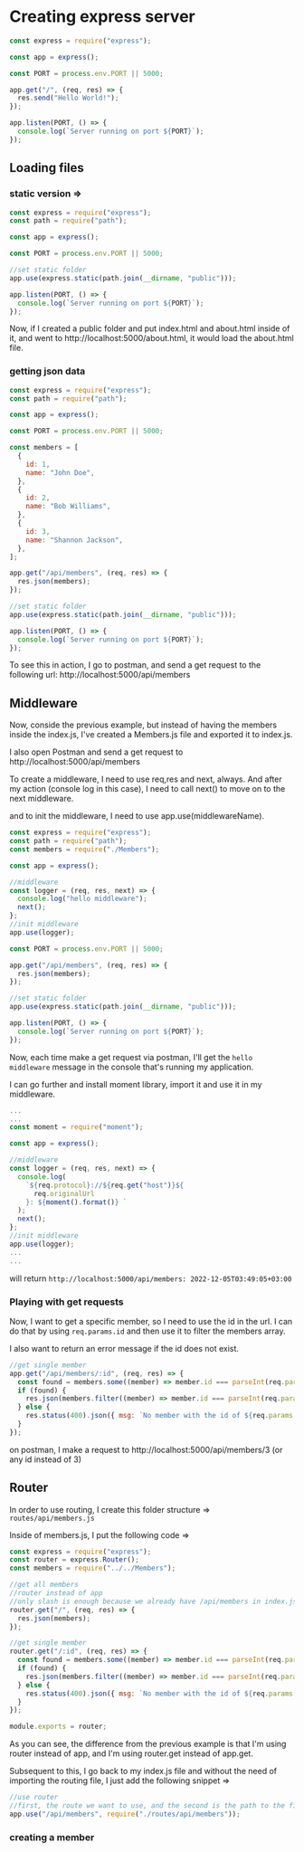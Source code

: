 # Creating express server

```js
const express = require("express");

const app = express();

const PORT = process.env.PORT || 5000;

app.get("/", (req, res) => {
  res.send("Hello World!");
});

app.listen(PORT, () => {
  console.log(`Server running on port ${PORT}`);
});
```

## Loading files

### static version =>

```js
const express = require("express");
const path = require("path");

const app = express();

const PORT = process.env.PORT || 5000;

//set static folder
app.use(express.static(path.join(__dirname, "public")));

app.listen(PORT, () => {
  console.log(`Server running on port ${PORT}`);
});
```

Now, if I created a public folder and put index.html and about.html inside of it, and went to http://localhost:5000/about.html, it would load the about.html file.

### getting json data

```js
const express = require("express");
const path = require("path");

const app = express();

const PORT = process.env.PORT || 5000;

const members = [
  {
    id: 1,
    name: "John Doe",
  },
  {
    id: 2,
    name: "Bob Williams",
  },
  {
    id: 3,
    name: "Shannon Jackson",
  },
];

app.get("/api/members", (req, res) => {
  res.json(members);
});

//set static folder
app.use(express.static(path.join(__dirname, "public")));

app.listen(PORT, () => {
  console.log(`Server running on port ${PORT}`);
});
```

To see this in action, I go to postman, and send a get request to the following url: http://localhost:5000/api/members

## Middleware

Now, conside the previous example, but instead of having the members inside the index.js, I've created a Members.js file and exported it to index.js.

I also open Postman and send a get request to http://localhost:5000/api/members

To create a middleware, I need to use req,res and next, always. And after my action (console log in this case), I need to call next() to move on to the next middleware.

and to init the middleware, I need to use app.use(middlewareName).

```js
const express = require("express");
const path = require("path");
const members = require("./Members");

const app = express();

//middleware
const logger = (req, res, next) => {
  console.log("hello middleware");
  next();
};
//init middleware
app.use(logger);

const PORT = process.env.PORT || 5000;

app.get("/api/members", (req, res) => {
  res.json(members);
});

//set static folder
app.use(express.static(path.join(__dirname, "public")));

app.listen(PORT, () => {
  console.log(`Server running on port ${PORT}`);
});
```

Now, each time make a get request via postman, I'll get the `hello middleware` message in the console that's running my application.

I can go further and install moment library, import it and use it in my middleware.

```js
...
...
const moment = require("moment");

const app = express();

//middleware
const logger = (req, res, next) => {
  console.log(
    `${req.protocol}://${req.get("host")}${
      req.originalUrl
    }: ${moment().format()} `
  );
  next();
};
//init middleware
app.use(logger);
...
...
```

will return `http://localhost:5000/api/members: 2022-12-05T03:49:05+03:00 `

### Playing with get requests

Now, I want to get a specific member, so I need to use the id in the url. I can do that by using `req.params.id` and then use it to filter the members array.

I also want to return an error message if the id does not exist.

```js
//get single member
app.get("/api/members/:id", (req, res) => {
  const found = members.some((member) => member.id === parseInt(req.params.id));
  if (found) {
    res.json(members.filter((member) => member.id === parseInt(req.params.id)));
  } else {
    res.status(400).json({ msg: `No member with the id of ${req.params.id}` });
  }
});
```

on postman, I make a request to http://localhost:5000/api/members/3 (or any id instead of 3)

## Router

In order to use routing, I create this folder structure => `routes/api/members.js`

Inside of members.js, I put the following code =>

```js
const express = require("express");
const router = express.Router();
const members = require("../../Members");

//get all members
//router instead of app
//only slash is enough because we already have /api/members in index.js
router.get("/", (req, res) => {
  res.json(members);
});

//get single member
router.get("/:id", (req, res) => {
  const found = members.some((member) => member.id === parseInt(req.params.id));
  if (found) {
    res.json(members.filter((member) => member.id === parseInt(req.params.id)));
  } else {
    res.status(400).json({ msg: `No member with the id of ${req.params.id}` });
  }
});

module.exports = router;
```

As you can see, the difference from the previous example is that I'm using router instead of app, and I'm using router.get instead of app.get.

Subsequent to this, I go back to my index.js file and without the need of importing the routing file, I just add the following snippet =>

```js
//use router
//first, the route we want to use, and the second is the path to the file
app.use("/api/members", require("./routes/api/members"));
```

### creating a member
